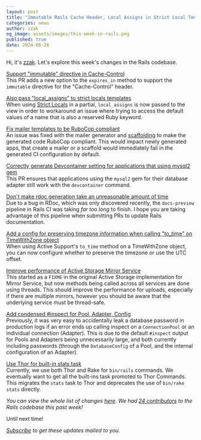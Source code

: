 ```yaml
---
layout: post
title: "Immutable Rails Cache Header, Local Assigns in Strict Local Templates, Threaded Active Storage Mirror Service"
categories: news
author: zzak
og_image: assets/images/this-week-in-rails.png
published: true
date: 2024-06-28
---
```



Hi, it's [zzak](https://github.com/zzak). Let's explore this week's changes in the Rails codebase.


[Support "immutable" directive in Cache-Control](https://github.com/rails/rails/pull/52197)  
This PR adds a new option to the `expires_in` method to support the `immutable` directive for the "Cache-Control" header.


[Also pass "local_assigns" to strict locals templates](https://github.com/rails/rails/pull/52205)  
When using [Strict Locals](https://edgeguides.rubyonrails.org/action_view_overview.html#strict-locals) in a partial, `local_assigns` is now passed to the view in order to workaround an issue where trying to access the default values of a name that is also a reserved Ruby keyword.


[Fix mailer templates to be RuboCop compliant](https://github.com/rails/rails/pull/52199)  
An issue was fixed with the mailer generator and [scaffolding](https://github.com/rails/rails/pull/52161) to make the generated code RuboCop compliant. This would impact newly generated apps, that create a mailer or a scaffold would immediately fail in the generated CI configuration by default.


[Correctly generate Devcontainer setting for applications that using mysql2 gem](https://github.com/rails/rails/pull/52175)  
This PR ensures that applications using the `mysql2` gem for their database adapter still work with the `devcontainer` command.


[Don't make rdoc generation take an unreasonable amount of time](https://github.com/rails/rails/pull/52225)  
Due to a bug in RDoc, which was only discovered recently, the `docs-preview` pipeline in Rails CI was taking _far too long_ to finish. I hope you are taking advantage of this pipeline when submitting PRs to update Rails documentation.


[Add a config for preserving timezone information when calling "to_time" on TimeWithZone object](https://github.com/rails/rails/pull/52091)  
When using Active Support's `to_time` method on a TimeWithZone object, you can now configure whether to preserve the timezone or use the UTC offset.


[Improve performance of Active Storage Mirror Service](https://github.com/rails/rails/pull/51740)  
This started as a `FIXME` in the original Active Storage implementation for Mirror Service, but now methods being called across all services are done using threads. This should improve the performance for uploads, especially if there are multiple mirrors, however you should be aware that the underlying service must be thread-safe.


[Add condensed #inspect for Pool, Adapter, Config](https://github.com/rails/rails/pull/50405)  
Previously, it was very easy to accidentally leak a database password in production logs if an error ends up calling inspect on a `ConnectionPool` or an individual connection (Adapter). This is due to the default `#inspect` output for Pools and Adapters being unnecessarily large, and both currently including passwords (through the `DatabaseConfig` of a Pool, and the internal configuration of an Adapter).


[Use Thor for built-in stats task](https://github.com/rails/rails/pull/47713)  
Currently, we use both Thor and Rake for `bin/rails` commands. We eventually want to get all the built-ins task promoted to Thor Commands. This migrates the `stats` task to Thor and deprecates the use of `bin/rake stats` directly.



_You can view the whole list of changes [here](https://github.com/rails/rails/compare/@%7B2024-06-21%7D...main@%7B2024-06-28%7D)._
_We had [24 contributors](https://contributors.rubyonrails.org/contributors/in-time-window/20240621-20240628) to the Rails codebase this past week!_

Until next time!

_[Subscribe](https://world.hey.com/this.week.in.rails) to get these updates mailed to you._
